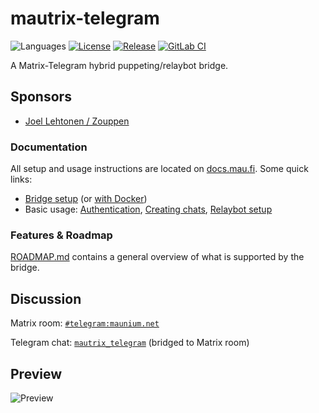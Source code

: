 # mautrix-telegram
![Languages](https://img.shields.io/github/languages/top/mautrix/telegram.svg)
[![License](https://img.shields.io/github/license/mautrix/telegram.svg)](LICENSE)
[![Release](https://img.shields.io/github/release/mautrix/telegram/all.svg)](https://github.com/mautrix/telegram/releases)
[![GitLab CI](https://mau.dev/mautrix/telegram/badges/master/pipeline.svg)](https://mau.dev/mautrix/telegram/container_registry)

A Matrix-Telegram hybrid puppeting/relaybot bridge.

## Sponsors
* [Joel Lehtonen / Zouppen](https://github.com/zouppen)

### Documentation
All setup and usage instructions are located on
[docs.mau.fi](https://docs.mau.fi/bridges/python/telegram/index.html).
Some quick links:

* [Bridge setup](https://docs.mau.fi/bridges/python/setup/index.html?bridge=telegram)
  (or [with Docker](https://docs.mau.fi/bridges/python/setup/docker.html?bridge=telegram))
* Basic usage: [Authentication](https://docs.mau.fi/bridges/python/telegram/authentication.html),
  [Creating chats](https://docs.mau.fi/bridges/python/telegram/creating-and-managing-chats.html),
  [Relaybot setup](https://docs.mau.fi/bridges/python/telegram/relay-bot.html)

### Features & Roadmap
[ROADMAP.md](https://github.com/mautrix/telegram/blob/master/ROADMAP.md)
contains a general overview of what is supported by the bridge.

## Discussion
Matrix room: [`#telegram:maunium.net`](https://matrix.to/#/#telegram:maunium.net)

Telegram chat: [`mautrix_telegram`](https://t.me/mautrix_telegram) (bridged to Matrix room)

## Preview
![Preview](preview.png)
